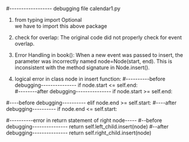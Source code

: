 #------------------ debugging file calendar1.py

1) from typing import Optional  
   we have to import this above package 
2) check for overlap: The original code did not properly check for event overlap.

3) Error Handling in book(): When a new event was passed to insert, the parameter was incorrectly named node=Node(start, end). This is inconsistent with the method signature in Node.insert().

4) logical error in class node in insert function: 
#----------before debugging---------------
if node.start <= self.end:  
#--------after debugging---------------
if node.start >= self.end:

#----before debugging----------
elif node.end >= self.start:
#----after debugging----------
if node.end <= self.start:

#----------error in return statement of right node-----
#--before debugging---------------
return self.left_child.insert(node)
#--after debugging---------------
return self.right_child.insert(node)



